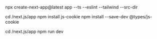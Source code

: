 
npx create-next-app@latest app --ts --eslint --tailwind --src-dir

cd /next.js/app
npm install js-cookie
npm install --save-dev @types/js-cookie

cd /next.js/app
npm run dev


